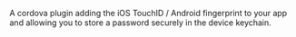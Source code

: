 A cordova plugin adding the iOS TouchID / Android fingerprint to your
app and allowing you to store a password securely in the device keychain.

